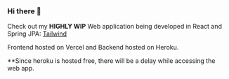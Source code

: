 ### Hi there 👋

Check out my **HIGHLY WIP** Web application being developed in React and Spring JPA: [Tailwind](https://github.com/RuiQiHuang1832/RuiWebApp)

Frontend hosted on Vercel and Backend hosted on Heroku.

**Since heroku is hosted free, there will be a delay while accessing the web app.

<!--
**RuiQiHuang1832/RuiQiHuang1832** is a ✨ _special_ ✨ repository because its `README.md` (this file) appears on your GitHub profile.

Here are some ideas to get you started:

- 🔭 I’m currently working on ...
- 🌱 I’m currently learning ...
- 👯 I’m looking to collaborate on ...
- 🤔 I’m looking for help with ...
- 💬 Ask me about ...
- 📫 How to reach me: ...
- 😄 Pronouns: ...
- ⚡ Fun fact: ...
-->
